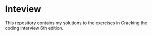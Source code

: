 # Inteview

This repository contains my solutions to the exercises in Cracking the coding interview 6th edition.
